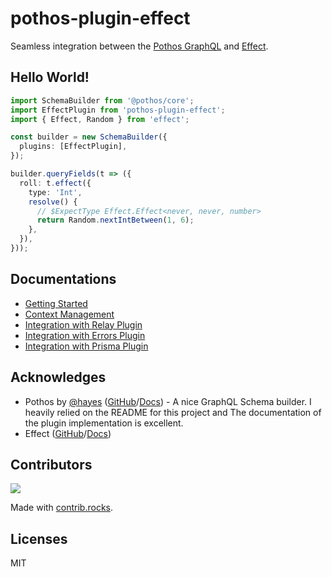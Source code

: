 # pothos-plugin-effect

Seamless integration between the [Pothos GraphQL](https://pothos-graphql.dev/) and [Effect](https://effect.website/).

## Hello World!

```typescript
import SchemaBuilder from '@pothos/core';
import EffectPlugin from 'pothos-plugin-effect';
import { Effect, Random } from 'effect';

const builder = new SchemaBuilder({
  plugins: [EffectPlugin],
});

builder.queryFields(t => ({
  roll: t.effect({
    type: 'Int',
    resolve() {
      // $ExpectType Effect.Effect<never, never, number>
      return Random.nextIntBetween(1, 6);
    },
  }),
}));
```

## Documentations

- [Getting Started](./docs/01-getting-started.md)
- [Context Management](./docs/02-context-management.md)
- [Integration with Relay Plugin](./docs/03-integration-with-relay-plugin.md)
- [Integration with Errors Plugin](./docs/04-integration-with-errors-plugin.md)
- [Integration with Prisma Plugin](./docs/05-integration-with-prisma-plugin.md)

## Acknowledges

- Pothos by [@hayes](https://github.com/hayes) ([GitHub](https://github.com/hayes/pothos)/[Docs](https://pothos-graphql.dev/)) - A nice GraphQL Schema builder. I heavily relied on the README for this project and The documentation of the plugin implementation is excellent.
- Effect ([GitHub](https://github.com/effect-TS/)/[Docs](https://effect.website/))

## Contributors

<a href="https://github.com/iamchanii/pothos-plugin-effect/graphs/contributors">
  <img src="https://contrib.rocks/image?repo=iamchanii/pothos-plugin-effect" />
</a>

Made with [contrib.rocks](https://contrib.rocks).

## Licenses

MIT
